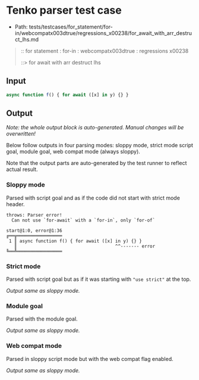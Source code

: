 # Tenko parser test case

- Path: tests/testcases/for_statement/for-in/webcompatx003dtrue/regressions_x00238/for_await_with_arr_destruct_lhs.md

> :: for statement : for-in : webcompatx003dtrue : regressions x00238
>
> ::> for await with arr destruct lhs

## Input

`````js
async function f() { for await ([x] in y) {} }
`````

## Output

_Note: the whole output block is auto-generated. Manual changes will be overwritten!_

Below follow outputs in four parsing modes: sloppy mode, strict mode script goal, module goal, web compat mode (always sloppy).

Note that the output parts are auto-generated by the test runner to reflect actual result.

### Sloppy mode

Parsed with script goal and as if the code did not start with strict mode header.

`````
throws: Parser error!
  Can not use `for-await` with a `for-in`, only `for-of`

start@1:0, error@1:36
╔══╦═════════════════
 1 ║ async function f() { for await ([x] in y) {} }
   ║                                     ^^------- error
╚══╩═════════════════

`````

### Strict mode

Parsed with script goal but as if it was starting with `"use strict"` at the top.

_Output same as sloppy mode._

### Module goal

Parsed with the module goal.

_Output same as sloppy mode._

### Web compat mode

Parsed in sloppy script mode but with the web compat flag enabled.

_Output same as sloppy mode._
